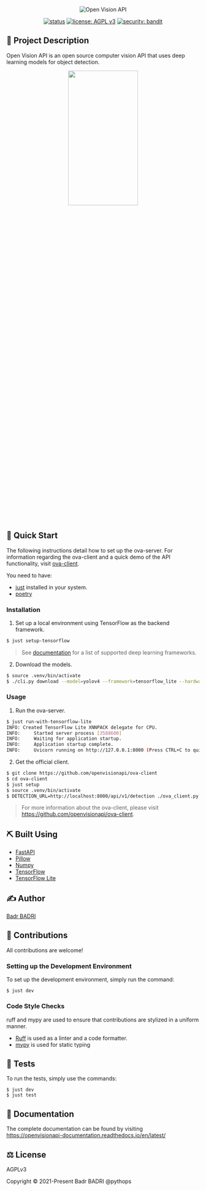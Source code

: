 <div align="center">
<p align="center">
  <img src="assets/ova.png" alt="Open Vision API"></img>
</p>

[![status](https://img.shields.io/badge/status-active-success.svg)]()
[![license: AGPL v3](https://img.shields.io/badge/License-AGPL%20v3-blue.svg)](https://www.gnu.org/licenses/agpl-3.0)
[![security: bandit](https://img.shields.io/badge/security-bandit-yellow.svg)](https://github.com/PyCQA/bandit)

</div>

## 🌟 Project Description

Open Vision API is an open source computer vision API that uses deep learning models for object detection.

<div align="center">
<img src="https://openvisionapi.com/images/demo.jpeg"  width="60%" height="30%">
</div>

## 🚀 Quick Start

The following instructions detail how to set up the ova-server. For information regarding the ova-client and a quick demo of the API functionality, visit [ova-client](https://github.com/openvisionapi/ova-client).

You need to have:

- [just](https://github.com/casey/just) installed in your system.
- [poetry](https://python-poetry.org/)

### Installation

1. Set up a local environment using TensorFlow as the backend framework.

```bash
$ just setup-tensorflow
```

> See [documentation](https://openvisionapi-documentation.readthedocs.io/en/latest/) for a list of supported deep learning frameworks.

2. Download the models.

```bash
$ source .venv/bin/activate
$ ./cli.py download --model=yolov4 --framework=tensorflow_lite --hardware=cpu
```

### Usage

1. Run the ova-server.

```bash
$ just run-with-tensorflow-lite
INFO: Created TensorFlow Lite XNNPACK delegate for CPU.
INFO:     Started server process [3588600]
INFO:     Waiting for application startup.
INFO:     Application startup complete.
INFO:     Uvicorn running on http://127.0.0.1:8000 (Press CTRL+C to quit)
```

2. Get the official client.

```bash
$ git clone https://github.com/openvisionapi/ova-client
$ cd ova-client
$ just setup
$ source .venv/bin/activate
$ DETECTION_URL=http://localhost:8000/api/v1/detection ./ova_client.py detection images/cat.jpeg
```

> For more information about the ova-client, please visit https://github.com/openvisionapi/ova-client.

## ⛏️ Built Using

- [FastAPI](https://github.com/tiangolo/fastapi)
- [Pillow](https://github.com/python-pillow/Pillow)
- [Numpy](https://github.com/numpy/numpy)
- [TensorFlow](https://github.com/tensorflow/tensorflow)
- [TensorFlow Lite](https://github.com/tensorflow/tensorflow)

## ✍️ Author

[Badr BADRI](https://github.com/pythops)

## 🤝 Contributions

All contributions are welcome!

### Setting up the Development Environment

To set up the development environment, simply run the command:

```
$ just dev
```

### Code Style Checks

ruff and mypy are used to ensure that contributions are stylized in a uniform manner.

- [Ruff](https://github.com/astral-sh/ruff) is used as a linter and a code formatter.
- [mypy](https://github.com/python/mypy) is used for static typing

## 🔧 Tests

To run the tests, simply use the commands:

```
$ just dev
$ just test
```

## 📄 Documentation

The complete documentation can be found by visiting
https://openvisionapi-documentation.readthedocs.io/en/latest/

## ⚖️ License

AGPLv3

Copyright © 2021-Present Badr BADRI @pythops
